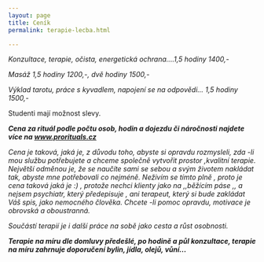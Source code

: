 ```yaml
---
layout: page
title: Ceník
permalink: terapie-lecba.html

---
```


_Konzultace, terapie, očista, energetická ochrana....1,5 hodiny 1400,-_

_Masáž 1,5 hodiny 1200,-, dvě hodiny 1500,-_

_Výklad tarotu, práce s kyvadlem, napojení se na odpovědi... 1,5 hodiny 1500,-_

Studenti mají možnost slevy.

**_Cena za rituál podle počtu osob, hodin a dojezdu či náročnosti najdete více na www.prorituals.cz_**

_Cena je taková, jaká je, z důvodu toho, abyste si opravdu rozmysleli, zda -li mou službu potřebujete a chceme společně vytvořit prostor ,kvalitní terapie. Největší odměnou je, že se naučíte sami se sebou a svým životem nakládat tak, abyste mne potřebovali co nejméně. Neživím se tímto plně , proto je cena taková jaká je :) , protože nechci klienty jako na ,,běžícím páse ,, a nejsem psychiatr, který předepisuje , ani terapeut, který si bude zakládat Váš spis, jako nemocného člověka. Chcete -li pomoc opravdu, motivace je obrovská a oboustranná._

_Součástí terapií je i další práce na sobě jako cesta a růst osobnosti._

**_Terapie na míru dle domluvy předešlé, po hodině a půl konzultace, terapie na míru zahrnuje doporučení bylin, jídla, olejů, vůní..._**